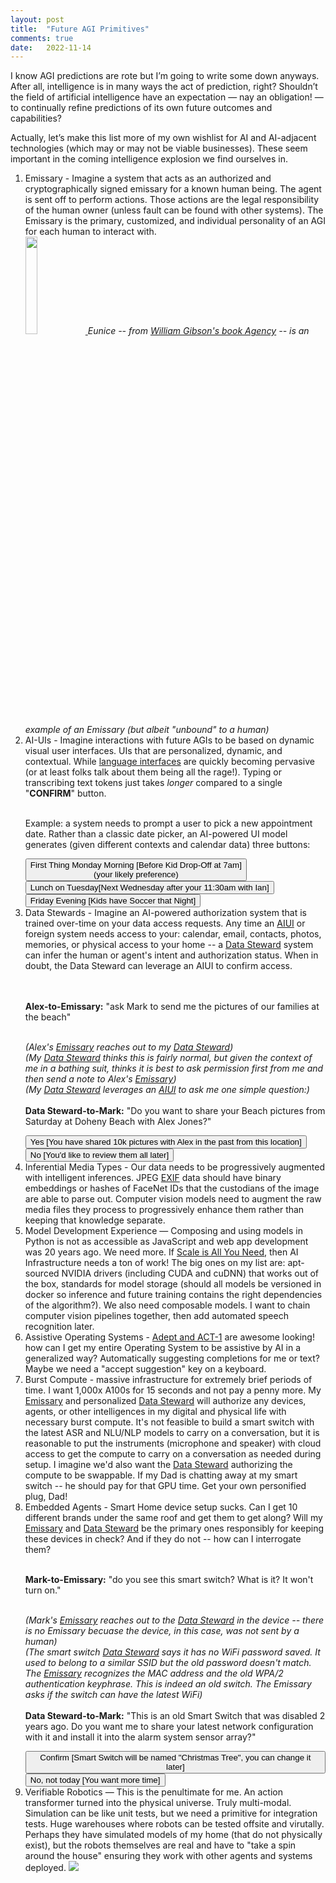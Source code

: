 ```yaml
---
layout: post
title:  "Future AGI Primitives"
comments: true
date:   2022-11-14
---
```


I know AGI predictions are rote but I’m going to write some down anyways. After all, intelligence is in many ways the act of prediction, right? Shouldn’t the field of artificial intelligence have an expectation — nay an obligation! — to continually refine predictions of its own future outcomes and capabilities?

Actually, let’s make this list more of my own wishlist for AI and AI-adjacent technologies (which may or may not be viable businesses). These seem important in the coming intelligence explosion we find ourselves in.

<ol class="alist">

<li><span id="Emissary" class="em">Emissary</span> - Imagine a system that acts as an authorized and cryptographically signed emissary for a known human being. The agent is sent off to perform actions. Those actions are the legal responsibility of the human owner (unless fault can be found with other systems). The Emissary is the primary, customized, and individual personality of an AGI for each human to interact with.

<div class="example center">
<a href="https://www.amazon.com/Agency-William-Gibson/dp/110198693X">
<img src="https://m.media-amazon.com/images/I/41vnz9typ+L._SY344_BO1,204,203,200_.jpg" width="20%"/>
</a>
<i><span class="ems">Eunice -- from <a href="https://www.amazon.com/Agency-William-Gibson/dp/110198693X">William Gibson's book Agency</a> -- is an example of an Emissary (but albeit "unbound" to a human)</span></i>
</div>

</li>

<li><span id="AIUI" class="em">AI-UIs</span> - Imagine interactions with future AGIs to be based on dynamic visual user interfaces. UIs that are personalized, dynamic, and contextual. While <a href="https://twitter.com/sama/status/1515766238751834114">language interfaces</a> are quickly becoming pervasive (or at least folks talk about them being all the rage!). Typing or transcribing text tokens just takes <i>longer</i> compared to a single "<b>CONFIRM</b>" button. <br/><br/>

Example: a system needs to prompt a user to pick a new appointment date. Rather than a classic date picker, an AI-powered UI model generates (given different contexts and calendar data) three buttons: 
<div class="example center">
<button>First Thing Monday Morning <span class="subtitle">[Before Kid Drop-Off at 7am]<br/>
<span class="preference">(your likely preference)</span></span></button><br/>
<button>Lunch on Tuesday<span class="subtitle">[Next Wednesday after your 11:30am with Ian]</span></button><br/>
<button>Friday Evening <span class="subtitle">[Kids have Soccer that Night]</span></button>
</div>
</li>

<li><span id="DataSteward" class="em">Data Stewards</span> - Imagine an AI-powered authorization system that is trained over-time on your data access requests. Any time an <a href="#AIUI" class="ems">AIUI</a> or foreign system needs access to your: calendar, email, contacts, photos, memories, or physical access to your home -- a <a class="ems" href="#DataSteward">Data Steward</a> system can infer the human or agent's intent and authorization status. When in doubt, the Data Steward can leverage an <span class="ems">AIUI</span> to confirm access.

<!-- example permission -->
<br/><br/>
<b class="ems">Alex-to-Emissary:</b> "ask Mark to send me the pictures of our families at the beach"<br/><br/>

<i>(Alex's <a href="#Emissary" class="ems">Emissary</a> reaches out to my <a href="#DataSteward" class="ems">Data Steward</a>)</i><br/>
<i>(My <a href="#DataSteward" class="ems">Data Steward</a> thinks this is fairly normal, but given the context of me in a bathing suit, thinks it is best to ask permission first from me and then send a note to Alex's <a href="#Emissary" class="ems">Emissary</a>)</i><br/>
<i>(My <a href="#DataSteward" class="ems">Data Steward</a> leverages an <a href="#AIUI" class="ems">AIUI</a> to ask me one simple question:)</i><br/>
<br/>
<b class="ems">Data Steward-to-Mark:</b> "Do you want to share your Beach pictures from Saturday at Doheny Beach with Alex Jones?"<br/>

<div class="example center">
<button class="yes">Yes <span class="subtitle">[You have shared 10k pictures with Alex in the past from this location]</span></button><br/>
<button class="no">No <span class="subtitle">[You'd like to review them all later]</span></button><br/>
</div>

</li>


<!-- Media Types -->
<li><span class="em">Inferential Media Types</span> - Our data needs to be progressively augmented with intelligent inferences. JPEG <a href="https://en.wikipedia.org/wiki/Exif">EXIF</a> data should have binary embeddings or hashes of FaceNet IDs that the custodians of the image are able to parse out. Computer vision models need to augment the raw media files they process to progressively enhance them rather than keeping that knowledge separate. 
<!-- Model Experience -->
<li><span class="em">Model Development Experience</span> — Composing and using models in Python is not as accessible as JavaScript and web app development was 20 years ago. We need more. If <a href="http://theinsideview.ai/ethan">Scale is All You Need</a>, then AI Infrastructure needs a ton of work! The big ones on my list are: apt-sourced NVIDIA drivers (including CUDA and cuDNN) that works out of the box, standards for model storage (should all models be versioned in docker so inference and future training contains the right dependencies of the algorithm?). We also need composable models. I want to chain computer vision pipelines together, then add automated speech recognition later.
</li>
<!-- AOSes -->
<li><span class="em">Assistive Operating Systems</span> - <a href="https://www.adept.ai/act">Adept and ACT-1</a> are awesome looking! how can I get my entire Operating System to be assistive by AI in a generalized way? Automatically suggesting completions for me or text? Maybe we need a "accept suggestion" key on a keyboard.

<!-- Burst Computer -->
<li><span class="em">Burst Compute</span> - massive infrastructure for extremely brief periods of time. I want 1,000x A100s for 15 seconds and not pay a penny more. My <a href="#Emissary" class="ems">Emissary</a> and personalized <a href="#DataSteward" class="ems">Data Steward</a> will authorize any devices, agents, or other intelligences in my digital and physical life with necessary burst compute. It's not feasible to build a smart switch with the latest ASR and NLU/NLP models to carry on a conversation, but it is reasonable to put the instruments (microphone and speaker) with cloud access to get the compute to carry on a conversation as needed during setup. I imagine we'd also want the <a href="#DataSteward" class="ems">Data Steward</a> authorizing the compute to be swappable. If my Dad is chatting away at my smart switch -- he should pay for that GPU time. Get your own personified plug, Dad!
</li>

<!-- Embedded Agents -->
<li><span class="em">Embedded Agents</span> - Smart Home device setup sucks. Can I get 10 different brands under the same roof and get them to get along? Will my <a href="#Emissary">Emissary</a> and <a href="#DataSteward">Data Steward</a> be the primary ones responsibly for keeping these devices in check? And if they do not -- how can I interrogate them? <br/><br/>

<!-- example wifi connect -->
<b class="ems">Mark-to-Emissary:</b> "do you see this smart switch? What is it? It won't turn on."<br/><br/>

<i>(Mark's <a href="#Emissary" class="ems">Emissary</a> reaches out to the <a href="#DataSteward" class="ems">Data Steward</a> in the device -- there is no Emissary becuase the device, in this case, was not sent by a human)</i><br/>
<i>(The smart switch <a href="#DataSteward" class="ems">Data Steward</a> says it has no WiFi password saved. It used to belong to a similar SSID but the old password doesn't match. The <a href="#Emissary" class="ems">Emissary</a> recognizes the MAC address and the old WPA/2 authentication keyphrase. This is indeed an old switch. The Emissary asks if the switch can have the latest WiFi)</i><br/>
<br/>
<b class="ems">Data Steward-to-Mark:</b> "This is an old Smart Switch that was disabled 2 years ago. Do you want me to share your latest network configuration with it and install it into the alarm system sensor array?"<br/>

<div class="example center">
<button class="yes">Confirm <span class="subtitle">[Smart Switch will be named "Christmas Tree", you can change it later]</span></button><br/>
<button class="">No, not today <span class="subtitle">[You want more time]</span></button><br/>
</div>

</li>
<li><span class="em">Verifiable Robotics</span> — This is the penultimate for me. An action transformer turned into the physical universe. Truly multi-modal. Simulation can be like unit tests, but we need a primitive for integration tests. Huge warehouses where robots can be tested offsite and virutally. Perhaps they have simulated models of my home (that do not physically exist), but the robots themselves are real and have to "take a spin around the house" ensuring they work with other agents and systems deployed. 
<img src="/img/DALL·E 2022-11-14 23.17.05 - a classroom full of robots each learning how to walk, with a human instructor cheering them on, photograph, ultra-realistic, 35mm, DSLR, TIME photogra.png" />
</li>
